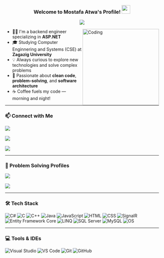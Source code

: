 <h3 align="center">
  Welcome to Mostafa Atwa's Profile!
  <img src="https://media.giphy.com/media/hvRJCLFzcasrR4ia7g/giphy.gif" width="28">
</h3>

<p align="center">
  <a href="https://github.com/DenverCoder1/readme-typing-svg">
    <img src="https://readme-typing-svg.herokuapp.com?font=Fira+Code&size=22&pause=1000&color=F75C7E&center=true&vCenter=true&width=440&lines=Back-End+Web+Developer;Passionate+about+learning">
  </a>
</p>

<img align="right" alt="Coding" width="250" src="https://c.tenor.com/_DOBjnGspYAAAAAM/code-coding.gif" />

- 👨‍💻 I'm a backend engineer specializing in **ASP.NET**
- 🎓 Studying Computer Enginnering and Systems (CSE) at **Zagazig University**
- 💡 Always curious to explore new technologies and solve complex problems
- 🧠 Passionate about **clean code**, **problem-solving**, and **software architecture**
- ☕ Coffee fuels my code — morning and night!

---

### 📫 Connect with Me

<a href="https://www.linkedin.com/in/mostafa-atwa-807813250/" target="_blank">
  <img src="https://img.shields.io/badge/LinkedIn-Mostafa%20Atwa-0077B5?style=for-the-badge&logo=linkedin&logoColor=white"/>
</a>
<br>
<br>
<a href="https://t.me/mostafaatwa7" target="_blank">
  <img src="https://img.shields.io/badge/Telegram-Mostafa%20Atwa-2CA5E0?style=for-the-badge&logo=telegram&logoColor=white"/>
</a>
<br>
<br>
<a href="mailto:atwamostafa5@gmail.com" target="_blank">
  <img src="https://img.shields.io/badge/Gmail-Mostafa%20Atwa-D14836?style=for-the-badge&logo=gmail&logoColor=white"/>
</a>

---

### 🧠 Problem Solving Profiles

<a href="https://leetcode.com/u/atwamostafa5/" target="_blank">
  <img src="https://img.shields.io/badge/LeetCode-Mostafa%20Atwa-FFA116?style=for-the-badge&logo=leetcode&logoColor=white"/>
</a>
<br>
<br>
<a href="https://codeforces.com/profile/Mostafa_Atwa_7" target="_blank">
  <img src="https://img.shields.io/badge/Codeforces-Mostafa%20Atwa-1F8ACB?style=for-the-badge&logo=codeforces&logoColor=white"/>
</a>

---

### 🛠 Tech Stack

![C#](https://img.shields.io/badge/-C%23-239120?style=flat-square&logo=c-sharp&logoColor=white)
![C](https://img.shields.io/badge/-C-05122A?style=flat-square&logo=c&logoColor=white)
![C++](https://img.shields.io/badge/-C++-00599C?style=flat-square&logo=c%2B%2B&logoColor=white)
![Java](https://img.shields.io/badge/-Java-007396?style=flat-square&logo=java&logoColor=white)
![JavaScript](https://img.shields.io/badge/-JavaScript-F7DF1E?style=flat-square&logo=javascript&logoColor=black)
![HTML](https://img.shields.io/badge/-HTML5-E34F26?style=flat-square&logo=html5&logoColor=white)
![CSS](https://img.shields.io/badge/-CSS3-1572B6?style=flat-square&logo=css3&logoColor=white)
![SignalR](https://img.shields.io/badge/-SignalR-000000?style=flat-square&logo=dotnet&logoColor=white)
![Entity Framework Core](https://img.shields.io/badge/-EF%20Core-6DB33F?style=flat-square&logo=dotnet&logoColor=white)
![LINQ](https://img.shields.io/badge/-LINQ-512BD4?style=flat-square&logo=dotnet&logoColor=white)
![SQL Server](https://img.shields.io/badge/-SQL%20Server-CC2927?style=flat-square&logo=microsoft-sql-server&logoColor=white)
![MySQL](https://img.shields.io/badge/-MySQL-4479A1?style=flat-square&logo=mysql&logoColor=white)
![OS](https://img.shields.io/badge/-OS-4479A1?style=flat-square&logo=OS&logoColor=white)

---

### 💻 Tools & IDEs

![Visual Studio](https://img.shields.io/badge/-Visual%20Studio-5C2D91?style=flat-square&logo=visual-studio&logoColor=white)
![VS Code](https://img.shields.io/badge/-VS%20Code-007ACC?style=flat-square&logo=visual-studio-code&logoColor=white)
![Git](https://img.shields.io/badge/-Git-F05032?style=flat-square&logo=git&logoColor=white)
![GitHub](https://img.shields.io/badge/-GitHub-181717?style=flat-square&logo=github&logoColor=white)
